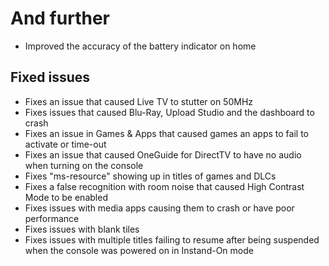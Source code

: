 # And further
- Improved the accuracy of the battery indicator on home

## Fixed issues
- Fixes an issue that caused Live TV to stutter on 50MHz
- Fixes issues that caused Blu-Ray, Upload Studio and the dashboard to crash
- Fixes an issue in Games & Apps that caused games an apps to fail to activate or time-out
- Fixes an issue that caused OneGuide for DirectTV to have no audio when turning on the console
- Fixes "ms-resource" showing up in titles of games and DLCs
- Fixes a false recognition with room noise that caused High Contrast Mode to be enabled
- Fixes issues with media apps causing them to crash or have poor performance
- Fixes issues with blank tiles
- Fixes issues with multiple titles failing to resume after being suspended when the console was powered on in Instand-On mode